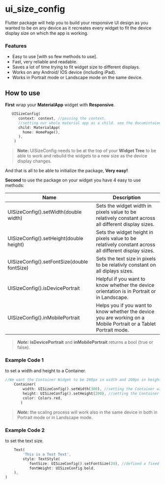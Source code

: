 # ui_size_config

Flutter package will help you to build  your responsive UI design as you wanted to be on any device as it recreates every widget to fit the device display size on which the app is working.

### Features
- Easy to use [with so few methods to use].
- Fast, very reliable and readable.
- Saves a lot of time trying to fit widget size to different displays.
- Works on any Android/ IOS device (including iPad).
- Works in Portrait mode or Landscape mode on the same device.


## How to use
**First** wrap your **MaterialApp** widget with **Responsive**.

```dart
   UISizeConfig(
      context: context, //passing the context.
      //setting our whole material app as a child. see the documintaion if you want to know more.
      child: MaterialApp(
        home: HomePage(),
      ),
    )
```

> **Note:** UISizeConfig needs to be at the top of your **Widget Tree** to be able to work and rebulid the widgets to a new size as the device display changes.

And that is all to be able to initialize the package, **Very easy!**


**Second** to use the package on your widget you have 4 easy to use methods:

| Name  | Description  |
| ------------ | ------------ |
| UISizeConfig().setWidth(double width)  |  Sets the widget width in pixels value to be relatively constant across all different display sizes. |
| UISizeConfig().setHeight(double height)  | Sets the widget height in pixels value to be relatively constant across all different display sizes. |
| UISizeConfig().setFontSize(double fontSize)  | Sets the text size in pixels to be relativly constant on all diplays sizes. |
| UISizeConfig().isDevicePortrait  | Helpful if you want to know whether the device orientation is in Portrait or in Landscape.  |
| UISizeConfig().inMobilePortrait   | Helps you if you want to know whether the device you are working on a Mobile Portrait or a Tablet Portrait mode.  |

> ***Note:*** **isDevicePortrait** and **inMobilePortrait** returns a bool (true or false).

### Example Code 1
to set a width and height to a Container.

```dart
//We want the Container Widget to be 200px in width and 200px in height
    Container(
        width: UISizeConfig().setWidth(300), //setting the Container width to be 300px
        height: UISizeConfig().setHeight(200), //setting the Container height to be 300px
        color: Colors.red,
       )
```
> ***Note:*** the scaling process will work also in the same device in both
in Portrait mode or in Landscape mode.

### Example Code 2 
to set the text size.

```dart
    Text(
        'This is a Test Text',
        style: TextStyle(
           fontSize: UISizeConfig().setFontSize(24), //defined a fixed font size in pixels
           fontWeight: UISizeConfig.bold,
    ),
)
```